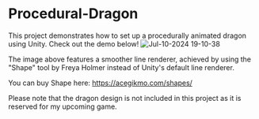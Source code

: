 # Procedural-Dragon
This project demonstrates how to set up a procedurally animated dragon using Unity. Check out the demo below!
![Jul-10-2024 19-10-38](https://github.com/amirivala/Procedural-Dragon/assets/12398595/672593d8-4df6-4f1a-8970-58dc8958c272)

The image above features a smoother line renderer, achieved by using the "Shape" tool by Freya Holmer instead of Unity's default line renderer.

You can buy Shape here: https://acegikmo.com/shapes/


Please note that the dragon design is not included in this project as it is reserved for my upcoming game.
